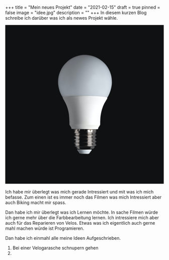 +++
title = "Mein neues Projekt"
date = "2021-02-15"
draft = true
pinned = false
image = "idee.jpg"
description = ""
+++
In diesem kurzen Blog schreibe ich darüber was ich als newes Projekt wähle.

![](idee.jpg)

Ich habe mir überlegt was mich gerade Intressiert und mit was ich mich befasse. Zum einen ist es immer noch das Filmen was mich Intressiert aber auch Biking macht mir spass.

Dan habe ich mir überlegt was ich Lernen möchte. In sache Filmen würde ich gerne mehr über die Farbbearbeitung lernen. Ich intressiere mich aber auch für das Reparieren von Velos. Etwas was ich eigentlich auch gerne mahl machen würde ist Programieren.

Dan habe ich einmahl alle meine Ideen Aufgeschrieben. 

1. Bei einer Velogarasche schnupern gehen
2.